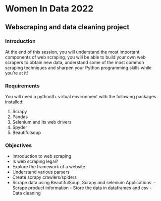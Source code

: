 # Women In Data 2022

## Webscraping and data cleaning project

### Introduction

At the end of this session, you will understand the most important components of web scraping, you will be able to build your own web scrapers to obtain new data, understand some of the most common scraping techniques and sharpen your Python programming skills while you’re at it!

### Requirements

You will need a python3+ virtual environment with the following packages installed:

1. Scrapy
2. Pandas
3. Selenium and its web drivers
4. Spyder
5. Beautifulsoup

### Objectives

- Introduction to web scraping
- Is web scraping legal?
- Explore the framework of a website
- Understand various parsers
- Create scrapy crawlers/spiders
- Scrape data using BeautifulSoup, Scrapy and selenium Applications:
      - Scrape product information
      - Store the data in dataframes and csv
      - Data cleaning
